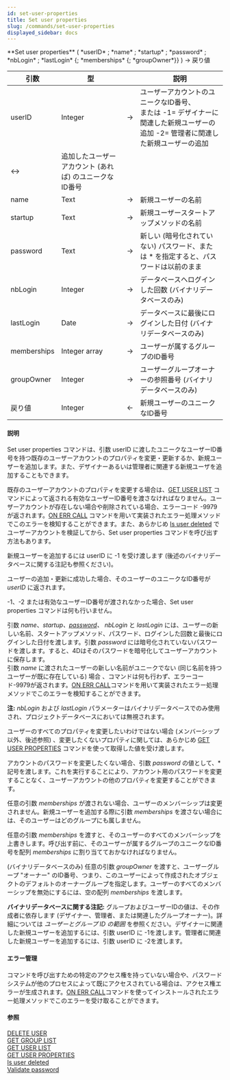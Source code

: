 ```yaml
---
id: set-user-properties
title: Set user properties
slug: /commands/set-user-properties
displayed_sidebar: docs
---
```


<!--REF #_command_.Set user properties.Syntax-->**Set user properties** ( *userID* ; *name* ; *startup* ; *password* ; *nbLogin* ; *lastLogin* {; *memberships* {; *groupOwner*}} ) -> 戻り値<!-- END REF-->
<!--REF #_command_.Set user properties.Params-->
| 引数 | 型 |  | 説明 |
| --- | --- | --- | --- |
| userID | Integer | &srarr; | ユーザーアカウントのユニークなID番号、<br/>または -1= デザイナーに関連した新規ユーザーの追加 -2= 管理者に関連した新規ユーザーの追加 |
| &harr; | 追加したユーザーアカウント (あれば) のユニークなID番号 |
| name | Text | &srarr; | 新規ユーザーの名前 |
| startup | Text | &srarr; | 新規ユーザースタートアップメソッドの名前 |
| password | Text | &srarr; | 新しい (暗号化されていない) パスワード、または * を指定すると、パスワードは以前のまま |
| nbLogin | Integer | &srarr; | データベースへログインした回数 (バイナリデータベースのみ) |
| lastLogin | Date | &srarr; | データベースに最後にログインした日付 (バイナリデータベースのみ) |
| memberships | Integer array | &srarr; | ユーザーが属するグループのID番号 |
| groupOwner | Integer | &srarr; | ユーザーグループオーナーの参照番号 (バイナリデータベースのみ) |
| 戻り値 | Integer | &larr; | 新規ユーザーのユニークなID番号 |

<!-- END REF-->

#### 説明 

<!--REF #_command_.Set user properties.Summary-->Set user properties コマンドは、引数 userID に渡したユニークなユーザーID番号を持つ既存のユーザーアカウントのプロパティを変更・更新するか、新規ユーザーを追加します。<!-- END REF-->また、デザイナーあるいは管理者に関連する新規ユーザを追加することもできます。

既存のユーザーアカウントのプロパティを変更する場合は、[GET USER LIST](get-user-list.md) コマンドによって返される有効なユーザーID番号を渡さなければなりません。ユーザーアカウントが存在しない場合や削除されている場合、エラーコード -9979が返されます。[ON ERR CALL](on-err-call.md) コマンドを用いて実装されたエラー処理メソッドでこのエラーを検知することができます。また、あらかじめ [Is user deleted](is-user-deleted.md) でユーザーアカウントを検証してから、Set user properties コマンドを呼び出す方法もあります。

新規ユーザーを追加するには userID に -1 を受け渡します (後述のバイナリデータベースに関する注記も参照ください)。

ユーザーの追加・更新に成功した場合、そのユーザーのユニークなID番号が *userID* に返されます。

\-1、-2 または有効なユーザーID番号が渡されなかった場合、Set user properties コマンドは何も行いません。

引数 *name*、*startup、[password](# "新しい (暗号化されていない) パスワード、または  を指定すると、パスワードは以前のまま")、* *nbLogin* と *lastLogin* には、ユーザーの新しい名前、スタートアップメソッド、パスワード、ログインした回数と最後にログインした日付を渡します。引数 *password* には暗号化されていないパスワードを渡します。すると、4Dはそのパスワードを暗号化してユーザーアカウントに保存します。  
引数 *name* に渡されたユーザーの新しい名前がユニークでない (同じ名前を持つユーザーが既に存在している) 場合 、コマンドは何も行わず、エラーコード-9979が返されます。[ON ERR CALL](on-err-call.md)コマンドを用いて実装されたエラー処理メソッドでこのエラーを検知することができます。

**注:** *nbLogin* および *lastLogin* パラメーターはバイナリデータベースでのみ使用され、プロジェクトデータベースにおいては無視されます。

ユーザーのすべてのプロパティを変更したいわけではない場合 (メンバーシップ以外、後述参照) 、変更したくないプロパティに関しては、あらかじめ [GET USER PROPERTIES](get-user-properties.md) コマンドを使って取得した値を受け渡します。

アカウントのパスワードを変更したくない場合、引数 *password* の値として、\* 記号を渡します。これを実行することにより、アカウント用のパスワードを変更することなく、ユーザーアカウントの他のプロパティを変更することができます。

任意の引数 *memberships* が渡されない場合、ユーザーのメンバーシップは変更されません。新規ユーザーを追加する際に引数 *memberships* を渡さない場合には、そのユーザーはどのグループにも属しません。

任意の引数 *memberships* を渡すと、そのユーザーのすべてのメンバーシップを上書きします。呼び出す前に、そのユーザーが属するグループのユニークなID番号を配列 *memberships* に割り当てておかなければなりません。

(バイナリデータベースのみ) 任意の引数 *groupOwner* を渡すと、ユーザーグループ "オーナー" のID番号、つまり、このユーザーによって作成されたオブジェクトのデフォルトのオーナーグループを指定します。ユーザーのすべてのメンバーシップを無効にするには、空の配列 *memberships* を渡します。

**バイナリデータベースに関する注記:** グループおよびユーザーIDの値は、その作成者に依存します (デザイナー、管理者、または関連したグループオーナー)。詳細については *ユーザーとグループ ID の範囲* を参照ください。デザイナーに関連した新規ユーザーを追加するには、引数 userID に -1を渡します。管理者に関連した新規ユーザーを追加するには、引数 userID に -2を渡します。

#### エラー管理 

 コマンドを呼び出すための特定のアクセス権を持っていない場合や、パスワードシステムが他のプロセスによって既にアクセスされている場合は、アクセス権エラーが生成されます。[ON ERR CALL](on-err-call.md "ON ERR CALL")コマンドを使ってインストールされたエラー処理メソッドでこのエラーを受け取ることができます。

#### 参照 

[DELETE USER](delete-user.md)  
[GET GROUP LIST](get-group-list.md)  
[GET USER LIST](get-user-list.md)  
[GET USER PROPERTIES](get-user-properties.md)  
[Is user deleted](is-user-deleted.md)  
[Validate password](validate-password.md)  